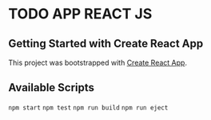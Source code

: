# TODO APP REACT JS
## Getting Started with Create React App

This project was bootstrapped with [Create React App](https://github.com/facebook/create-react-app).

## Available Scripts

`npm start`
`npm test`
`npm run build`
`npm run eject`
